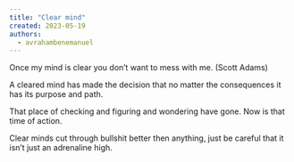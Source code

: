 ```yaml
---
title: "Clear mind"
created: 2023-05-19
authors: 
  - avrahambenemanuel
---
```


Once my mind is clear you don’t want to mess with me. (Scott Adams)

A cleared mind has made the decision that no matter the consequences it has its purpose and path.

That place of checking and figuring and wondering have gone. Now is that time of action.

Clear minds cut through bullshit better then anything, just be careful that it isn’t just an adrenaline high.